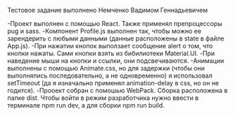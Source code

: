 Тестовое задание выполнено Немченко Вадимом Геннадьевичем

-Проект выполнен с помощью React. Также применял препроцессоры pug и sass.
-Компонент Profile.js выполнен так, чтобы можно ее зарендерить c любыми данными (данные расположены в state в файле App.js). 
-При нажатии кнопок выползает сообщение alert о том, что кнопки нажаты. Сами кнопки взять из бибилиотеки Material.UI.
-При наведение мыши на кнопки и ссылки, они подсвечиваются. 
-Анимации выполнены с помощью Animate.css, но для задержки (чтобы они выполнялись последовательно, а не одновременно) я использовал setTimeout (да я изначально применял animation-delay в css, но он не годится).
-Прооект собран с помошью WebPack. Сборка расположена в папке dist. Чтобы войти в режим разработчика нужно ввести в терминале npm run dev, а для сборки npm run build.